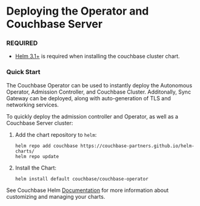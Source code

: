Deploying the Operator and Couchbase Server
===========================================

### REQUIRED
* [Helm 3.1+](https://github.com/helm/helm/releases) is required when installing the couchbase cluster chart.

### Quick Start
The Couchbase Operator can be used to instantly deploy the Autonomous Operator, Admission Controller, and Couchbase Cluster.
Additonally, Sync Gateway can be deployed, along with auto-generation of TLS and networking services.

To quickly deploy the admission controller and Operator, as well as a
Couchbase Server cluster:

1.  Add the chart repository to `helm`:

        helm repo add couchbase https://couchbase-partners.github.io/helm-charts/
        helm repo update

2.  Install the Chart:

        helm install default couchbase/couchbase-operator


See Couchbase Helm [Documentation](https://docs.couchbase.com/operator/current/helm-setup-guide.html)
for more information about customizing and managing your charts.
